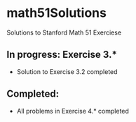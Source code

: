 # math51Solutions
Solutions to Stanford Math 51 Exerciese

## In progress: Exercise 3.*
- Solution to Exercise 3.2 completed

## Completed:
- All problems in Exercise 4.* completed

